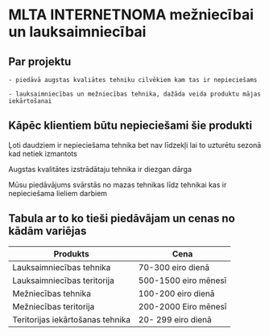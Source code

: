 MLTA INTERNETNOMA mežniecībai un lauksaimniecībai
=========================================================

Par projektu
--------------------------------------------------------

    - piedāvā augstas kvaliātes tehniku cilvēkiem kam tas ir nepieciešams

    - lauksaimniecības un mežniecības tehnika, dažāda veida produktu mājas iekārtošanai

Kāpēc klientiem būtu nepieciešami šie produkti
--------------------------------------------------------
Ļoti daudziem ir nepieciešama tehnika bet nav līdzekļi lai to uzturētu sezonā kad netiek izmantots

Augstas kvalitātes izstrādātaju tehnika ir diezgan dārga

Mūsu piedāvājums svārstās no mazas tehnikas līdz tehnikai kas ir nepieciešama lieliem darbiem

Tabula ar to ko tieši piedāvājam un cenas no kādām variējas
-------------------------------------------------------------

Produkts| Cena
--------|-------
Lauksaimniecības tehnika| 70-300 eiro dienā
Lauksaimniecības teritorija| 500-1500 eiro mēnesī
Mežniecības tehnika| 100-200 eiro dienā
Mežniecības teritorija | 200-2000 Eiro mēnesī
Teritorijas iekārtošanas tehnika | 20- 299 eiro dienā
